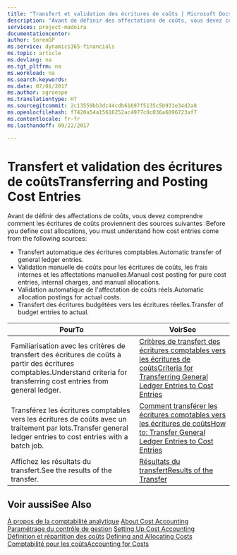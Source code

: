```yaml
---
title: "Transfert et validation des écritures de coûts | Microsoft Docs"
description: "Avant de définir des affectations de coûts, vous devez comprendre d'où proviennent les écritures de coûts."
services: project-madeira
documentationcenter: 
author: SorenGP
ms.service: dynamics365-financials
ms.topic: article
ms.devlang: na
ms.tgt_pltfrm: na
ms.workload: na
ms.search.keywords: 
ms.date: 07/01/2017
ms.author: sgroespe
ms.translationtype: HT
ms.sourcegitcommit: 2c13559bb3dc44cdb61697f5135c5b931e34d2a8
ms.openlocfilehash: f7420a54a15616252ac4977c0c036a6096723af7
ms.contentlocale: fr-fr
ms.lasthandoff: 09/22/2017

---
```

# <a name="transferring-and-posting-cost-entries"></a><span data-ttu-id="60f63-103">Transfert et validation des écritures de coûts</span><span class="sxs-lookup"><span data-stu-id="60f63-103">Transferring and Posting Cost Entries</span></span>
<span data-ttu-id="60f63-104">Avant de définir des affectations de coûts, vous devez comprendre comment les écritures de coûts proviennent des sources suivantes :</span><span class="sxs-lookup"><span data-stu-id="60f63-104">Before you define cost allocations, you must understand how cost entries come from the following sources:</span></span>  

-   <span data-ttu-id="60f63-105">Transfert automatique des écritures comptables.</span><span class="sxs-lookup"><span data-stu-id="60f63-105">Automatic transfer of general ledger entries.</span></span>  
-   <span data-ttu-id="60f63-106">Validation manuelle de coûts pour les écritures de coûts, les frais internes et les affectations manuelles.</span><span class="sxs-lookup"><span data-stu-id="60f63-106">Manual cost posting for pure cost entries, internal charges, and manual allocations.</span></span>  
-   <span data-ttu-id="60f63-107">Validation automatique de l'affectation de coûts réels.</span><span class="sxs-lookup"><span data-stu-id="60f63-107">Automatic allocation postings for actual costs.</span></span>  
-   <span data-ttu-id="60f63-108">Transfert des écritures budgétées vers les écritures réelles.</span><span class="sxs-lookup"><span data-stu-id="60f63-108">Transfer of budget entries to actual.</span></span>  

|<span data-ttu-id="60f63-109">**Pour**</span><span class="sxs-lookup"><span data-stu-id="60f63-109">**To**</span></span>|<span data-ttu-id="60f63-110">**Voir**</span><span class="sxs-lookup"><span data-stu-id="60f63-110">**See**</span></span>|  
|------------|-------------|  
|<span data-ttu-id="60f63-111">Familiarisation avec les critères de transfert des écritures de coûts à partir des écritures comptables.</span><span class="sxs-lookup"><span data-stu-id="60f63-111">Understand criteria for transferring cost entries from general ledger.</span></span>|[<span data-ttu-id="60f63-112">Critères de transfert des écritures comptables vers les écritures de coûts</span><span class="sxs-lookup"><span data-stu-id="60f63-112">Criteria for Transferring General Ledger Entries to Cost Entries</span></span>](finance-criteria-for-transferring-general-ledger-entries-to-cost-entries.md)|  
|<span data-ttu-id="60f63-113">Transférez les écritures comptables vers les écritures de coûts avec un traitement par lots.</span><span class="sxs-lookup"><span data-stu-id="60f63-113">Transfer general ledger entries to cost entries with a batch job.</span></span>|[<span data-ttu-id="60f63-114">Comment transférer les écritures comptables vers les écritures de coûts</span><span class="sxs-lookup"><span data-stu-id="60f63-114">How to: Transfer General Ledger Entries to Cost Entries</span></span>](finance-how-to-transfer-general-ledger-entries-to-cost-entries.md)|  
|<span data-ttu-id="60f63-115">Affichez les résultats du transfert.</span><span class="sxs-lookup"><span data-stu-id="60f63-115">See the results of the transfer.</span></span>|[<span data-ttu-id="60f63-116">Résultats du transfert</span><span class="sxs-lookup"><span data-stu-id="60f63-116">Results of the Transfer</span></span>](finance-results-of-the-transfer.md)|  

## <a name="see-also"></a><span data-ttu-id="60f63-117">Voir aussi</span><span class="sxs-lookup"><span data-stu-id="60f63-117">See Also</span></span>  
 <span data-ttu-id="60f63-118">[À propos de la comptabilité analytique](finance-about-cost-accounting.md) </span><span class="sxs-lookup"><span data-stu-id="60f63-118">[About Cost Accounting](finance-about-cost-accounting.md) </span></span>  
 <span data-ttu-id="60f63-119">[Paramétrage du contrôle de gestion](finance-set-up-cost-accounting.md) </span><span class="sxs-lookup"><span data-stu-id="60f63-119">[Setting Up Cost Accounting](finance-set-up-cost-accounting.md) </span></span>  
 <span data-ttu-id="60f63-120">[Définition et répartition des coûts](finance-define-and-allocate-costs.md) </span><span class="sxs-lookup"><span data-stu-id="60f63-120">[Defining and Allocating Costs](finance-define-and-allocate-costs.md) </span></span>  
 [<span data-ttu-id="60f63-121">Comptabilité pour les coûts</span><span class="sxs-lookup"><span data-stu-id="60f63-121">Accounting for Costs</span></span>](finance-manage-cost-accounting.md)

